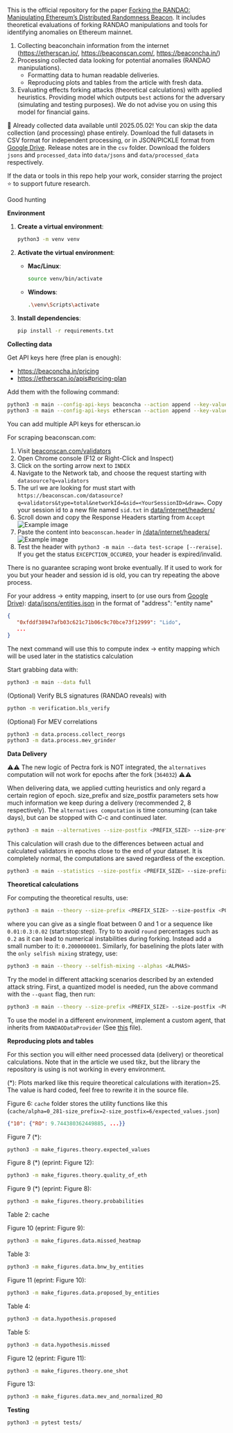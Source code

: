 This is the official repository for the paper [Forking the RANDAO: Manipulating Ethereum’s Distributed Randomness Beacon](https://eprint.iacr.org/2025/037.pdf). It includes theoretical evaluations of forking RANDAO manipulations and tools for identifying anomalies on Ethereum mainnet.

1. Collecting beaconchain information from the internet (https://etherscan.io/, https://beaconscan.com/, https://beaconcha.in/)
2. Processing collected data looking for potential anomalies (RANDAO manipulations).
   - Formatting data to human readable deliveries.
   - Reproducing plots and tables from the article with fresh data.
3. Evaluating effects forking attacks (theoretical calculations) with applied heuristics. Providing model which outputs ``best`` actions for the adversary (simulating and testing purposes). We do not advise you on using this model for financial gains.

🚨 Already collected data available until 2025.05.02! You can skip the data collection (and processing) phase entirely. Download the full datasets in CSV format for independent processing, or in JSON/PICKLE format from [Google Drive](https://drive.google.com/drive/folders/1uuYVHHhBIOjuCm3qIGdx4rmWUBbL8FeP?usp=sharing). Release notes are in the `csv` folder. Download the folders `jsons` and `processed_data` into `data/jsons` and `data/processed_data` respectively.

If the data or tools in this repo help your work, consider starring the project ⭐ to support future research.

Good hunting

**Environment**

1. **Create a virtual environment**:
   ```bash
   python3 -m venv venv
   ```

2. **Activate the virtual environment**:

   - **Mac/Linux**:
     ```bash
     source venv/bin/activate
     ```
   - **Windows**:
     ```bash
     .\venv\Scripts\activate
     ```

3. **Install dependencies**:
   ```bash
   pip install -r requirements.txt
   ```

**Collecting data**

Get API keys here (free plan is enough):
* https://beaconcha.in/pricing
* https://etherscan.io/apis#pricing-plan

Add them with the following command:
```bash
python3 -m main --config-api-keys beaconcha --action append --key-values <YourAPIKey> --test-values
python3 -m main --config-api-keys etherscan --action append --key-values <YourAPIKey> --test-values
```
You can add multiple API keys for etherscan.io

For scraping beaconscan.com:
1. Visit [beaconscan.com/validators](https://beaconscan.com/validators)
2. Open Chrome console (F12 or Right-Click and Inspect)
3. Click on the sorting arrow next to `INDEX`
4. Navigate to the Network tab, and choose the request starting with `datasource?q=validators`
5. The url we are looking for must start with `https://beaconscan.com/datasource?q=validators&type=total&networkId=&sid=<YourSessionID>&draw=`. Copy your session id to a new file named `sid.txt` in [data/internet/headers/](./data/internet/headers/)
6. Scroll down and copy the Response Headers starting from `Accept`
![Example image](./request_headers.png)
7. Paste the content into `beaconscan.header` in [/data/internet/headers/](./data/internet/headers/)
![Example image](./header_sample.png)
8. Test the header with ``python3 -m main --data test-scrape [--reraise]``. If you get the status `EXCEPCTION_OCCURED`, your header is expired/invalid.

There is no guarantee scraping wont broke eventually. If it used to work for you but your header and session id is old, you can try repeating the above process.

For your address -> entity mapping, insert to (or use ours from [Google Drive](https://drive.google.com/drive/folders/1uuYVHHhBIOjuCm3qIGdx4rmWUBbL8FeP?usp=sharing)): [data/jsons/entities.json](./data/jsons/)
in the format of "address": "entity name"
```json
{
   "0xfddf38947afb03c621c71b06c9c70bce73f12999": "Lido",
   ...
}
```
The next command will use this to compute index -> entity mapping which will be used later in the statistics calculation

Start grabbing data with:
```bash
python3 -m main --data full
```

(Optional) Verify BLS signatures (RANDAO reveals) with
```bash
python -m verification.bls_verify
```

(Optional) For MEV correlations
```bash
python3 -m data.process.collect_reorgs
python3 -m data.process.mev_grinder
```

**Data Delivery**

⚠️⚠️ The new logic of Pectra fork is NOT integrated, the ``alternatives`` computation will not work for epochs after the fork (`364032`) ⚠️⚠️

When delivering data, we applied cutting heuristics and only regard a certain region of epoch.
size_prefix and size_postfix parameters sets how much information we keep during a delivery (recommended 2, 8 respectively). The ``alternatives computation`` is time consuming (can take days), but can be stopped with C-c and continued later.
```bash
python3 -m main --alternatives --size-postfix <PREFIX_SIZE> --size-prefix <POSTFIX_SIZE>
```
This calculation will crash due to the differences between actual
and calculated validators in epochs close to the end of your dataset. It is completely normal, the computations are saved regardless of the exception.


```bash
python3 -m main --statistics --size-postfix <PREFIX_SIZE> --size-prefix <POSTFIX_SIZE> --export-folder <DELIVERY_PATH>
```

**Theoretical calculations**

For computing the theoretical results, use:
```bash
python3 -m main --theory --size-prefix <PREFIX_SIZE> --size-postfix <POSTFIX_SIZE> --iterations <ITERATIONS> --alphas <ALPHAS> [--markov-chain] [--quant]
```
where you can give <ALPHAS> as a single float between 0 and 1 or a sequence like ``0.01:0.3:0.02`` (start:stop:step).
Try to to avoid `round` percentages such as `0.2` as it can lead to numerical instabilities during forking. Instead add a small number to it: `0.2000000001`.
Similarly, for baselining the plots later with the `only selfish mixing` strategy, use:
```bash
python3 -m main --theory --selfish-mixing --alphas <ALPHAS>
```

Try the model in different attacking scenarios described by an extended attack string. First, a quantized model is needed, run the above command with the ``--quant`` flag, then run:
```bash
python3 -m main --theory --size-prefix <PREFIX_SIZE> --size-postfix <POSTFIX_SIZE> --iterations <ITERATIONS> --alphas <ALPHA> --try-quantized
```

To use the model in a different environment, implement a custom agent, that inherits from ``RANDAODataProvider`` (See [this](./theory/method/quant/base.py) file).

**Reproducing plots and tables**

For this section you will either need processed data (delivery) or theoretical calculations.
Note that in the article we used tikz, but the library the repository is using is not working in every environment.

(*): Plots marked like this require theoretical calculations with iteration=25. The value is hard coded, feel free to rewrite it in the source file.

Figure 6:
`cache` folder stores the utility functions like this (`cache/alpha=0_281-size_prefix=2-size_postfix=6/expected_values.json`)
```json
{"10": {"RO": 9.744380362449885, ...}}
```

Figure 7 (*):
```bash
python3 -m make_figures.theory.expected_values
```
Figure 8 (*) (eprint: Figure 12):
```bash
python3 -m make_figures.theory.quality_of_eth
```
Figure 9 (*) (eprint: Figure 8):
```bash
python3 -m make_figures.theory.probabilities
```
Table 2:
cache

Figure 10 (eprint: Figure 9):
```bash
python3 -m make_figures.data.missed_heatmap
```
Table 3:
```bash
python3 -m make_figures.data.bnw_by_entities
```
Figure 11 (eprint: Figure 10):
```bash
python3 -m make_figures.data.proposed_by_entities
```
Table 4:
```bash
python3 -m data.hypothesis.proposed
```
Table 5:
```bash
python3 -m data.hypothesis.missed
```
Figure 12 (eprint: Figure 11):
```bash
python3 -m make_figures.theory.one_shot
```

Figure 13:
```bash
python3 -m make_figures.data.mev_and_normalized_RO
```


**Testing**

```bash
python3 -m pytest tests/
```